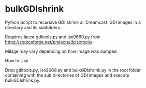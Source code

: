 # bulkGDIshrink
Python Script to recursive GDI shrink all Dreamcast .GDI images in a directory and its subfolders.

Requires latest gditools.py and iso9660.py from https://sourceforge.net/projects/dcisotools/

Milage may vary depending on how image was dumped.


How to Use

Drop gditools.py, iso9660.py and bulkGDIshrink.py in the root folder containing with the sub directories of GDI images and execute bulkGDIshrink.py.
